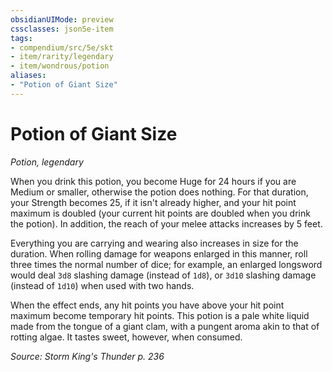 ```yaml
---
obsidianUIMode: preview
cssclasses: json5e-item
tags:
- compendium/src/5e/skt
- item/rarity/legendary
- item/wondrous/potion
aliases: 
- "Potion of Giant Size"
---
```

# Potion of Giant Size
*Potion, legendary*  


When you drink this potion, you become Huge for 24 hours if you are Medium or smaller, otherwise the potion does nothing. For that duration, your Strength becomes 25, if it isn't already higher, and your hit point maximum is doubled (your current hit points are doubled when you drink the potion). In addition, the reach of your melee attacks increases by 5 feet.

Everything you are carrying and wearing also increases in size for the duration. When rolling damage for weapons enlarged in this manner, roll three times the normal number of dice; for example, an enlarged longsword would deal `3d8` slashing damage (instead of `1d8`), or `3d10` slashing damage (instead of `1d10`) when used with two hands.

When the effect ends, any hit points you have above your hit point maximum become temporary hit points. This potion is a pale white liquid made from the tongue of a giant clam, with a pungent aroma akin to that of rotting algae. It tastes sweet, however, when consumed.

*Source: Storm King's Thunder p. 236*